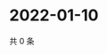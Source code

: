 # 2022-01-10

共 0 条

<!-- BEGIN WEIBO -->
<!-- 最后更新时间 Mon Jan 10 2022 14:19:17 GMT+0800 (China Standard Time) -->

<!-- END WEIBO -->
